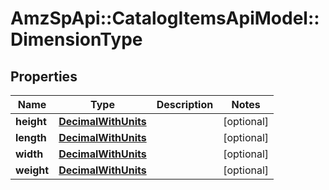# AmzSpApi::CatalogItemsApiModel::DimensionType

## Properties
Name | Type | Description | Notes
------------ | ------------- | ------------- | -------------
**height** | [**DecimalWithUnits**](DecimalWithUnits.md) |  | [optional] 
**length** | [**DecimalWithUnits**](DecimalWithUnits.md) |  | [optional] 
**width** | [**DecimalWithUnits**](DecimalWithUnits.md) |  | [optional] 
**weight** | [**DecimalWithUnits**](DecimalWithUnits.md) |  | [optional] 

